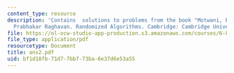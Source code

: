 ```yaml
---
content_type: resource
description: 'Contains  solutions to problems from the book "Motwani, Rajeez, and
  Prabhakar Raghavan. Randomized Algorithms. Cambridge: Cambridge University Press,1995."'
file: https://ol-ocw-studio-app-production.s3.amazonaws.com/courses/6-856j-randomized-algorithms-fall-2002/bf1d18fb71d77bb773ba6e37d6e53a55_ans2.pdf
file_type: application/pdf
resourcetype: Document
title: ans2.pdf
uid: bf1d18fb-71d7-7bb7-73ba-6e37d6e53a55
---
```

